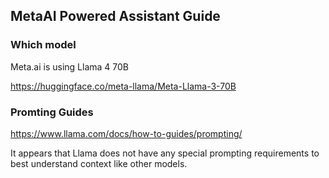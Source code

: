 ## MetaAI Powered Assistant Guide

### Which model

Meta.ai is using Llama 4 70B

https://huggingface.co/meta-llama/Meta-Llama-3-70B

### Promting Guides

https://www.llama.com/docs/how-to-guides/prompting/


It appears that Llama does not have any special prompting requirements to best understand context like other models.




